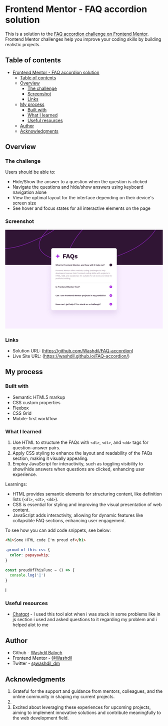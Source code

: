 # Frontend Mentor - FAQ accordion solution

This is a solution to the [FAQ accordion challenge on Frontend Mentor](https://www.frontendmentor.io/challenges/faq-accordion-wyfFdeBwBz). Frontend Mentor challenges help you improve your coding skills by building realistic projects. 

## Table of contents

- [Frontend Mentor - FAQ accordion solution](#frontend-mentor---faq-accordion-solution)
  - [Table of contents](#table-of-contents)
  - [Overview](#overview)
    - [The challenge](#the-challenge)
    - [Screenshot](#screenshot)
    - [Links](#links)
  - [My process](#my-process)
    - [Built with](#built-with)
    - [What I learned](#what-i-learned)
    - [Useful resources](#useful-resources)
  - [Author](#author)
  - [Acknowledgments](#acknowledgments)


## Overview

### The challenge

Users should be able to:

- Hide/Show the answer to a question when the question is clicked
- Navigate the questions and hide/show answers using keyboard navigation alone
- View the optimal layout for the interface depending on their device's screen size
- See hover and focus states for all interactive elements on the page

### Screenshot

![](./design/desktop-design.jpg)


### Links

- Solution URL: (https://github.com/Washdil/FAQ-accordion)
- Live Site URL: (https://washdil.github.io/FAQ-accordion/)

## My process

### Built with

- Semantic HTML5 markup
- CSS custom properties
- Flexbox
- CSS Grid
- Mobile-first workflow

### What I learned

1. Use HTML to structure the FAQs with `<dl>`, `<dt>`, and `<dd>` tags for question-answer pairs.
2. Apply CSS styling to enhance the layout and readability of the FAQs section, making it visually appealing.
3. Employ JavaScript for interactivity, such as toggling visibility to show/hide answers when questions are clicked, enhancing user experience.

Learnings:
- HTML provides semantic elements for structuring content, like definition lists (`<dl>`, `<dt>`, `<dd>`).
- CSS is essential for styling and improving the visual presentation of web content.
- JavaScript adds interactivity, allowing for dynamic features like collapsible FAQ sections, enhancing user engagement.

To see how you can add code snippets, see below:

```html
<h1>Some HTML code I'm proud of</h1>
```
```css
.proud-of-this-css {
  color: papayawhip;
}
```
```js
const proudOfThisFunc = () => {
  console.log('🎉')
}
```

I

### Useful resources

- [Chatgpt](https://www.chat.opejnai.com) - I used this tool alot when i was stuck in some problems like in js section i used and asked questions to it regarding my problem and i helped alot to me


## Author

- Github - [Washdil Baloch](https://www.github.com/Washdil)
- Frontend Mentor - [@Washdil](https://www.frontendmentor.io/profile/Washdil)
- Twitter - [@washdil_dm](https://twitter.com/washdil_dm)



## Acknowledgments
1. Grateful for the support and guidance from mentors, colleagues, and the online community in shaping my current projects.
2. 
3. Excited about leveraging these experiences for upcoming projects, aiming to implement innovative solutions and contribute meaningfully to the web development field.


